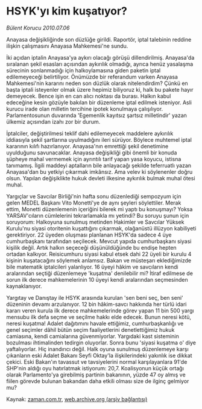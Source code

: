 # HSYK'yı kim kuşatıyor?

*Bülent Korucu 2010.07.06*

<td class="columnist-detail">
<p>Anayasa değişikliğinde son düzlüğe girildi. Raportör, iptal talebinin reddine ilişkin çalışmasını Anayasa Mahkemesi'ne sundu.</p>
<p>
<div id="haberMetinDiv">
<p>İki açıdan iptalin Anayasa'ya aykırı olacağı görüşü dillendirilmiş. Anayasa'da sıralanan şekil esasları açısından aykırılık olmadığı, ayrıca henüz yasalaşma sürecinin sonlanmadığı için halkoylamasına giden paketin iptal edilemeyeceği belirtiliyor. Önümüzde bir referandum varken Anayasa Mahkemesi'nin kararını neden son düzlük olarak nitelendirdim? Çünkü en başta iptali isteyenler olmak üzere hepimiz biliyoruz ki, halk bu pakete hayır demeyecek. Bence işin en can alıcı noktası da burası. Halkın kabul edeceğine kesin gözüyle bakılan bir düzenleme iptal edilmek isteniyor. Asli kurucu irade olan milletin tercihine ipotek konulmaya çalışılıyor. Parlamentosunun duvarında 'Egemenlik kayıtsız şartsız milletindir' yazan ülkemiz açısından izahı zor bir durum. 
<p>İptalciler, değiştirilmesi teklif dahi edilemeyecek maddelere aykırılık iddiasıyla şekil şartlarına uyulmadığını ileri sürüyor. Böylece muhtemel iptal kararının kılıfı hazırlanıyor. Anayasa'nın emrettiği şekil denetimine uyulduğunu savunacaklar. Anayasa değişikliği gibi önemli bir konuda şüpheye mahal vermemek için ayrıntılı tarif yapan yasa koyucu, istisna tanımamış. İlgili maddeyi aptalların bile anlayacağı şekilde teferruatlı yazan Anayasa'dan bu yetkiyi çıkarmak imkânsız. Ama velev ki söylenenler doğru olsun. Yapılan değişiklikte hukuk devleti ilkesine aykırılık bulmak muhal ötesi muhal. 
<p>Yargıçlar ve Savcılar Birliği'nin hafta sonu düzenlediği sempozyum için gelen MEDEL Başkanı Vito Monetti'ye de aynı şeyleri söylettiler. Merak ettim, Monetti düzenlemenin içeriğini bilerek mi yaptı bu konuşmayı? Yoksa YARSAV'cıların cümlelerini tekrarlamakla mı yetindi? Bu soruyu şunun için soruyorum: Halkoyuna sunulmuş metinden Hakimler ve Savcılar Yüksek Kurulu'nu siyasi otoritenin kuşattığını çıkarmak, olağanüstü illüzyon kabiliyeti gerektiriyor. 22 üyeden oluşması planlanan HSYK'da sadece 4 üye cumhurbaşkanı tarafından seçilecek. Mevcut yapıda cumhurbaşkanı siyasi kişilik değil. Artık halkın seçeceği düşünüldüğünde bu endişe hepten ortadan kalkıyor. Reisicumhuru siyasi kabul etsek dahi 22 üyeli bir kurulu 4 kişinin kuşatacağını söylemek anlamsız. Bakan ve müsteşarı eklediğimizde bile matematik iptalcileri yalanlıyor. 16 üyeyi hâkim ve savcıların kendi aralarından seçtiği düzenlemeye 'kuşatma' denilebilir mi? İtiraf edilmese de sorun ilk derece mahkemelerinin 10 üyeyi kendi aralarından seçmesinden kaynaklanıyor. 
<p>Yargıtay ve Danıştay ile HSYK arasında kurulan 'sen beni seç, ben seni' düzeninin devamı arzulanıyor. 12 bin hâkim-savcı hakkında her türlü idari kararı veren kurula ilk derece mahkemelerinde görev yapan 11 bin 500 yargı mensubu ilk defa seçme ve seçilme hakkı elde edecek. Bunun neresi kötü, neresi kuşatma! Adalet dağıtımını havale ettiğimiz, cumhurbaşkanlığı ve genel seçimler dâhil bütün seçim faaliyetlerini denetlettiğimiz hukuk camiasına, kendi camialarına güvenmiyorlar. Yargıdaki kast sisteminin bozulması ihtimalinden tedirgin oluyorlar. Sonra bunu 'siyasi kuşatma o' diye yaftalıyorlar. Hiç inandırıcı değil. Halk oyuna sunulmuş düzenlemeye karşı çıkanların eski Adalet Bakanı Seyfi Oktay'la ilişkilerindeki yakınlık ise dikkat çekici. Eski Bakan'ın tavassut ve tavsiyelerini normal karşılayanlara 91'de SHP'nin aldığı oyu hatırlatmak istiyorum: 20,7. Koalisyonun küçük ortağı olarak Parlamento'ya girebilmiş partinin bakanının, yüzde 47 oy almış ve fiilen görevde bulunan bakandan daha etkili olması size de ilginç gelmiyor mu? </p></p></p></p></div>
</p>
<a href="http://web.archive.org/web/20110106172109/mailto:b.korucu@zaman.com.tr">
</a></td>

Kaynak: [zaman.com.tr](http://zaman.com.tr/yazar.do?yazino=1003005), [web.archive.org (arşiv bağlantısı)](http://web.archive.org/web/20110106172109/http://www.zaman.com.tr/yazar.do?yazino=1003005)
